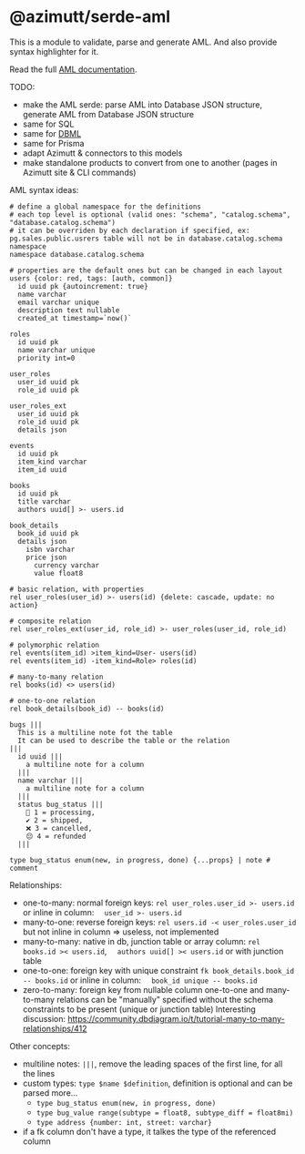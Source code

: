 # @azimutt/serde-aml

This is a module to validate, parse and generate AML. And also provide syntax highlighter for it.

Read the full [AML documentation](./docs/README.md).

TODO:
- make the AML serde: parse AML into Database JSON structure, generate AML from Database JSON structure
- same for SQL
- same for [DBML](https://dbml.dbdiagram.io)
- same for Prisma
- adapt Azimutt & connectors to this models
- make standalone products to convert from one to another (pages in Azimutt site & CLI commands)

AML syntax ideas:
```aml
# define a global namespace for the definitions
# each top level is optional (valid ones: "schema", "catalog.schema", "database.catalog.schema")
# it can be overriden by each declaration if specified, ex: pg.sales.public.usrers table will not be in database.catalog.schema namespace
namespace database.catalog.schema

# properties are the default ones but can be changed in each layout
users {color: red, tags: [auth, common]}
  id uuid pk {autoincrement: true}
  name varchar
  email varchar unique
  description text nullable
  created_at timestamp=`now()`

roles
  id uuid pk
  name varchar unique
  priority int=0

user_roles
  user_id uuid pk
  role_id uuid pk

user_roles_ext
  user_id uuid pk
  role_id uuid pk
  details json

events
  id uuid pk
  item_kind varchar
  item_id uuid

books
  id uuid pk
  title varchar
  authors uuid[] >- users.id

book_details
  book_id uuid pk
  details json
    isbn varchar
    price json
      currency varchar
      value float8

# basic relation, with properties
rel user_roles(user_id) >- users(id) {delete: cascade, update: no action}

# composite relation
rel user_roles_ext(user_id, role_id) >- user_roles(user_id, role_id)

# polymorphic relation
rel events(item_id) >item_kind=User- users(id)
rel events(item_id) -item_kind=Role> roles(id)

# many-to-many relation
rel books(id) <> users(id)

# one-to-one relation
rel book_details(book_id) -- books(id)

bugs |||
  This is a multiline note fot the table
  It can be used to describe the table or the relation
|||
  id uuid |||
    a multiline note for a column
  |||
  name varchar |||
    a multiline note for a column
  |||
  status bug_status |||
    💸 1 = processing, 
    ✔️ 2 = shipped, 
    ❌ 3 = cancelled,
    😔 4 = refunded
  |||

type bug_status enum(new, in progress, done) {...props} | note # comment
```

Relationships:
- one-to-many: normal foreign keys: `rel user_roles.user_id >- users.id` or inline in column: `  user_id >- users.id`
- many-to-one: reverse foreign keys: `rel users.id -< user_roles.user_id` but not inline in column => useless, not implemented
- many-to-many: native in db, junction table or array column: `rel books.id >< users.id`, `  authors uuid[] >< users.id` or with junction table
- one-to-one: foreign key with unique constraint `fk book_details.book_id -- books.id` or inline in column: `  book_id unique -- books.id`
- zero-to-many: foreign key from nullable column
one-to-one and many-to-many relations can be "manually" specified without the schema constraints to be present (unique or junction table)
Interesting discussion: https://community.dbdiagram.io/t/tutorial-many-to-many-relationships/412

Other concepts:
- multiline notes: `|||`, remove the leading spaces of the first line, for all the lines
- custom types: `type $name $definition`, definition is optional and can be parsed more...
  - `type bug_status enum(new, in progress, done)`
  - `type bug_value range(subtype = float8, subtype_diff = float8mi)`
  - `type address {number: int, street: varchar}`
- if a fk column don't have a type, it talkes the type of the referenced column

